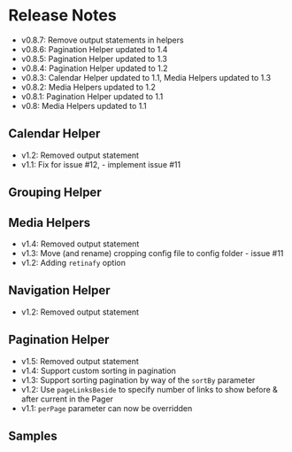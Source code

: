 # Release Notes

* v0.8.7: Remove output statements in helpers
* v0.8.6: Pagination Helper updated to 1.4
* v0.8.5: Pagination Helper updated to 1.3
* v0.8.4: Pagination Helper updated to 1.2
* v0.8.3: Calendar Helper updated to 1.1, Media Helpers updated to 1.3
* v0.8.2: Media Helpers updated to 1.2
* v0.8.1: Pagination Helper updated to 1.1
* v0.8: Media Helpers updated to 1.1

## Calendar Helper

* v1.2: Removed output statement
* v1.1: Fix for issue #12, - implement issue #11

## Grouping Helper

## Media Helpers

* v1.4: Removed output statement
* v1.3: Move (and rename) cropping config file to config folder - issue #11
* v1.2: Adding `retinafy` option

## Navigation Helper

* v1.2: Removed output statement

## Pagination Helper

* v1.5: Removed output statement
* v1.4: Support custom sorting in pagination
* v1.3: Support sorting pagination by way of the `sortBy` parameter
* v1.2: Use `pageLinksBeside` to specify number of links to show before & after current in the Pager
* v1.1: `perPage` parameter can now be overridden


## Samples

